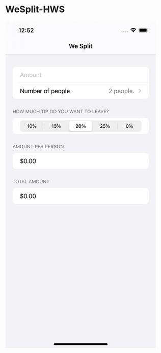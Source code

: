 # WeSplit-HWS
### ![alt text](https://github.com/Alokin24/WeSplit-HWS/blob/main/screenshot.png?raw=true)
